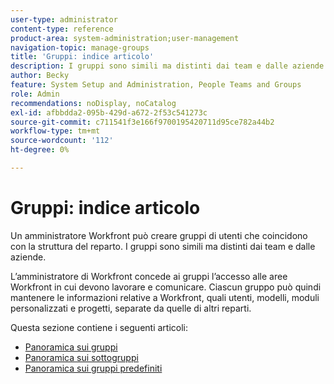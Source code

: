 ```yaml
---
user-type: administrator
content-type: reference
product-area: system-administration;user-management
navigation-topic: manage-groups
title: 'Gruppi: indice articolo'
description: I gruppi sono simili ma distinti dai team e dalle aziende. L’amministratore di Workfront concede ai gruppi l’accesso alle aree Workfront in cui devono lavorare e comunicare.
author: Becky
feature: System Setup and Administration, People Teams and Groups
role: Admin
recommendations: noDisplay, noCatalog
exl-id: afbbdda2-095b-429d-a672-2f53c541273c
source-git-commit: c711541f3e166f9700195420711d95ce782a44b2
workflow-type: tm+mt
source-wordcount: '112'
ht-degree: 0%

---
```


# Gruppi: indice articolo

Un amministratore Workfront può creare gruppi di utenti che coincidono con la struttura del reparto. I gruppi sono simili ma distinti dai team e dalle aziende.

L’amministratore di Workfront concede ai gruppi l’accesso alle aree Workfront in cui devono lavorare e comunicare. Ciascun gruppo può quindi mantenere le informazioni relative a Workfront, quali utenti, modelli, moduli personalizzati e progetti, separate da quelle di altri reparti.

Questa sezione contiene i seguenti articoli:

* [Panoramica sui gruppi](../../../administration-and-setup/manage-groups/groups-overview/groups.md)
* [Panoramica sui sottogruppi](../../../administration-and-setup/manage-groups/groups-overview/subgroups.md)
* [Panoramica sui gruppi predefiniti](../../../administration-and-setup/manage-groups/groups-overview/home-groups.md)
